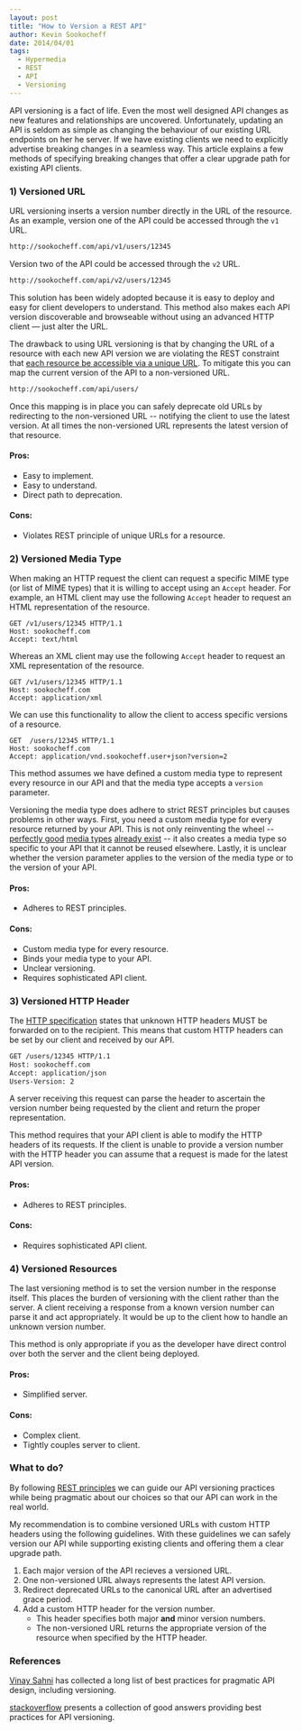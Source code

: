```yaml
---
layout: post
title: "How to Version a REST API"
author: Kevin Sookocheff
date: 2014/04/01
tags: 
  - Hypermedia
  - REST
  - API
  - Versioning
---
```


API versioning is a fact of life. Even the most well designed API changes as new features and relationships are uncovered. Unfortunately, updating an API is seldom as simple as changing the behaviour of our existing URL endpoints on her he server. If we have existing clients we need to explicitly advertise breaking changes in a seamless way. This article explains a few methods of specifying breaking changes that offer a clear upgrade path for existing API clients. 

### 1) Versioned URL

URL versioning inserts a version number directly in the URL of the resource. As an example,  version one of the API could be accessed through the `v1` URL.

```bash
http://sookocheff.com/api/v1/users/12345
```

Version two of the API could be accessed through the `v2` URL. 

```bash
http://sookocheff.com/api/v2/users/12345
```

This solution has been widely adopted because it is easy to deploy and easy for client developers to understand. This method also makes each API version discoverable and browseable without using an advanced HTTP client — just alter the URL. 

The drawback to using URL versioning is that by changing the URL of a resource with each new API version we are violating the REST constraint that [each resource be accessible via a unique URL][sookocheffrest]. To mitigate this you can map the current version of the API to a non-versioned URL.

```bash
http://sookocheff.com/api/users/
```

Once this mapping is in place you can safely deprecate old URLs by redirecting to the non-versioned URL -- notifying the client to use the latest version. At all times the non-versioned URL represents the latest version of that resource.

#### Pros:
- Easy to implement.
- Easy to understand.
- Direct path to deprecation.

#### Cons:
- Violates REST principle of unique URLs for a resource.

### 2) Versioned Media Type

When making an HTTP request the client can request a specific MIME type (or list of MIME types) that it is willing to accept using an `Accept` header. For example, an HTML client may use the following `Accept` header to request an HTML representation of the resource.

```
GET /v1/users/12345 HTTP/1.1
Host: sookocheff.com
Accept: text/html
```

Whereas an XML client may use the following `Accept` header to request an XML representation of the resource.

```
GET /v1/users/12345 HTTP/1.1
Host: sookocheff.com
Accept: application/xml
```

We can use this functionality to allow the client to access specific versions of a resource.

```
GET  /users/12345 HTTP/1.1
Host: sookocheff.com
Accept: application/vnd.sookocheff.user+json?version=2
```

This method assumes we have defined a custom media type to represent every resource in our API and that the media type accepts a `version` parameter.

Versioning the media type does adhere to strict REST principles but causes problems in other ways. First, you need a custom media type for every resource returned by your API. This is not only reinventing the wheel -- [perfectly good][schema] [media types][iana] [already exist][mimelist] -- it also creates a media type so specific to your API that it cannot be reused elsewhere. Lastly, it is unclear whether the version parameter applies to the version of the media type or to the version of your API.

#### Pros:
- Adheres to REST principles.

#### Cons:
- Custom media type for every resource.
- Binds your media type to your API.
- Unclear versioning.
- Requires sophisticated API client.

### 3) Versioned HTTP Header

The [HTTP specification][httpheader] states that unknown HTTP headers MUST be forwarded on to the recipient. This means that custom HTTP headers can be set by our client and received by our API.

```bash
GET /users/12345 HTTP/1.1
Host: sookocheff.com
Accept: application/json
Users-Version: 2
```

A server receiving this request can parse the header to ascertain the version number being requested by the client and return the proper representation. 

This method requires that your API client is able to modify the HTTP headers of its requests. If the client is unable to provide a version number with the HTTP header you can assume that a request is made for the latest API version.

#### Pros:
- Adheres to REST principles.

#### Cons:
- Requires sophisticated API client.

### 4) Versioned Resources

The last versioning method is to set the version number in the response itself. This places the burden of versioning with the client rather than the server. A client receiving a response from a known version number can parse it and act appropriately. It would be up to the client how to handle an unknown version number.

This method is only appropriate if you as the developer have direct control over both the server and the client being deployed.

#### Pros:
- Simplified server.

#### Cons:
- Complex client.
- Tightly couples server to client.

### What to do?

By following [REST principles][sookocheffrest] we can guide our API versioning practices while being pragmatic about our choices so that our API can work in the real world.

My recommendation is to combine versioned URLs with custom HTTP headers using the following guidelines. With these guidelines we can safely version our API while supporting existing clients and offering them a clear upgrade path.

1. Each major version of the API recieves a versioned URL.
2. One non-versioned URL always represents the latest API version. 
3. Redirect deprecated URLs to the canonical URL after an advertised grace period.
4. Add a custom HTTP header for the version number.
	- This header specifies both major **and** minor version numbers.
	- The non-versioned URL returns the appropriate version of the resource when specified by the HTTP header.

### References

[Vinay Sahni][1] has collected a long list of best practices for pragmatic API design, including versioning. 

[stackoverflow][2] presents a collection of good answers providing best practices for API versioning.

[1]: http://www.vinaysahni.com/best-practices-for-a-pragmatic-restful-api
[2]: http://stackoverflow.com/questions/389169/best-practices-for-api-versioning

[sookocheffrest]: http://sookocheff.com/posts/2014-03-19-how-rest-constraints-affect-api-design/
[schema]: http://schema.org/
[iana]: http://www.iana.org/assignments/media-types/media-types.xhtml
[mimelist]: http://www.freeformatter.com/mime-types-list.html
[httpheader]: http://www.w3.org/Protocols/rfc2616/rfc2616-sec7.html#sec7.1
